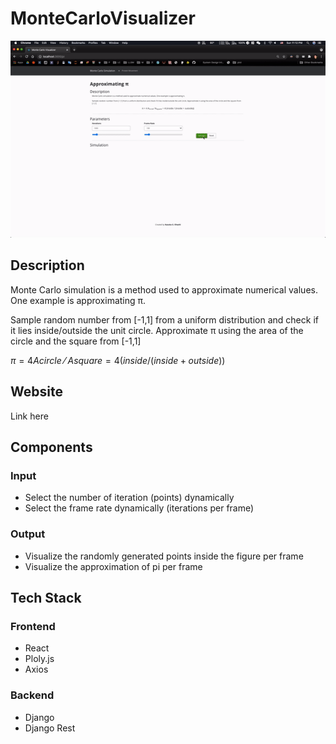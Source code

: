 # MonteCarloVisualizer
 
 
<img src="/images/montecarlo.gif" width="800"/>
 
## Description
Monte Carlo simulation is a method used to approximate numerical values. One example is approximating π.

Sample random number from [-1,1] from a uniform distribution and check if it lies inside/outside the unit circle. Approximate π using the area of the circle and the square from [-1,1]


$π = 4 Acircle ⁄ Asquare = 4 (inside / (inside + outside))$

## Website
Link here

## Components
### Input
* Select the number of iteration (points) dynamically
* Select the frame rate dynamically (iterations per frame)

### Output
* Visualize the randomly generated points inside the figure per frame
* Visualize the approximation of pi per frame

## Tech Stack
### Frontend
* React
* Ploly.js
* Axios

### Backend
* Django
* Django Rest 




